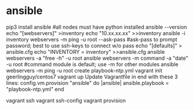# ansible
pip3 install ansible
#all nodes must have python installed
ansible --version
echo "[webservers]" >inventory
echo "10.xx.xx.xx" >>inventory
ansible -i inventory webservers -m ping -u root --ask-pass
#ask-pass to prompt password; best to use ssh-keys to connect w/o pass
echo "[defaults]" > ansible.cfg
echo "INVENTORY = inventory" >>ansible.cfg
ansible webservers -a "free -h" -u root
ansible webservers -m command -a "date" -u root
#command module is default; use -m for other modules
ansible webservers -m ping -u root
create playbook-ntp.yml
vagrant init geerlingguy/centos7
vagrant up
Update Vagrantfile in end with these 3 lines:
config.vm.provision "ansible" do |ansible|
  ansible.playbook = "playbook-ntp.yml"
end

vagrant ssh
vagrant ssh-config
vagrant provision
